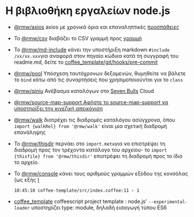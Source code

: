 # Η βιβλιοθήκη εργαλείων node.js

* [@rmw/axios](//www.npmjs.com/package/@rmw/axios) axios με χρονικά όρια και επαναληπτικές [προσπάθειες](//www.npmjs.com/package/@rmw/axios)
* Το [@rmw/csv](//www.npmjs.com/package/@rmw/csv) διαβάζει το CSV γραμμή προς [γραμμή](//www.npmjs.com/package/@rmw/csv)
* Το [@rmw/md-include](//www.npmjs.com/package/@rmw/console) κάνει την υποστήριξη markdown `#include /xx/xx.xxx`για αναφορά στον πηγαίο κώδικα κατά τη συγγραφή του readme.md, δείτε το [coffee_template/git/hooks/pre-commit](//github.com/rmw-lib/coffee_template/blob/master/.direnv/git/hooks/pre-commit)
* [@rmw/pool](//www.npmjs.com/package/@rmw/pool) Υπόσχεση ταυτόχρονων δεξαμενών, θυμηθείτε να βάλετε το `bind` κάτω από τις συναρτήσεις που χρησιμοποιούνται για το `class`
* [@rmw/qiniu](//www.npmjs.com/package/@rmw/qiniu) Ανέβασμα καταλόγων στο [Seven Bulls](//www.qiniu.com) Cloud
* [@rmw/source-map-support Αφήστε το source-map-support να υποστηρίξει την κινεζική απεικόνιση](//github.com/evanw/node-source-map-support/issues/301)
* [@rmw/walk](//www.npmjs.com/package/@rmw/walk) διατρέχει τις διαδρομές καταλόγου ασύγχρονα, όπου `import {walkRel} from '@rmw/walk'` είναι μια σχετική διαδρομή επανάληψης
* Το [@rmw/thisdir](//www.npmjs.com/package/@rmw/walk) περνάει στο `import.meta`για να επιστρέψει τη διαδρομή προς τον τρέχοντα κατάλογο του αρχείου- το `import {thisfile} from '@rmw/thisdir'` επιστρέφει τη διαδρομή προς το ίδιο το αρχείο.
* Το [@rmw/console](//www.npmjs.com/package/@rmw/console) κάνει τους αριθμούς γραμμών εξόδου της κονσόλας (ως εξής [)](//www.npmjs.com/package/@rmw/console)
  
  ```
  10:45:18 coffee-template/src/index.coffee:11 › 1
  ```
  
* [coffee_template](//github.com/rmw-lib/coffee_template) coffeescript project template : node.js' `--experimental-loader` υποστηρίζει type: module, δηλαδή εισαγωγή τύπου ES6
